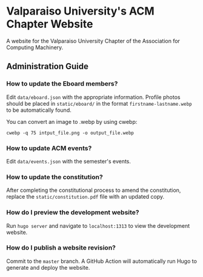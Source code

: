 # Valparaiso University's ACM Chapter Website

A website for the Valparaiso University Chapter of the Association for Computing Machinery.

## Administration Guide

### How to update the Eboard members?

Edit `data/eboard.json` with the appropriate information. Profile photos should be placed in `static/eboard/` in the format `firstname-lastname.webp` to be automatically found.

You can convert an image to .webp by using cwebp:

```
cwebp -q 75 intput_file.png -o output_file.webp
```

### How to update ACM events?

Edit `data/events.json` with the semester's events.

### How to update the constitution?

After completing the constitutional process to amend the constitution, replace the `static/constitution.pdf` file with an updated copy.

### How do I preview the development website?

Run `hugo server` and navigate to `localhost:1313` to view the development website.

### How do I publish a website revision?

Commit to the `master` branch. A GitHub Action will automatically run Hugo to generate and deploy the website.

